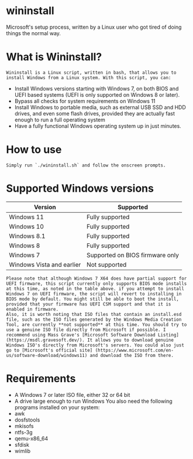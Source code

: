 # wininstall
Microsoft's setup process, written by a Linux user who got tired of doing things the normal way.

# What is Wininstall?
	Wininstall is a Linux script, written in bash, that allows you to install Windows from a Linux system. With this script, you can:
- Install Windows versions starting with Windows 7, on both BIOS and UEFI based systems (UEFI is only supported on Windows 8 or later).
- Bypass all checks for system requirements on Windows 11
- Install Windows to portable media, such as external USB SSD and HDD drives, and even some flash drives, provided they are actually fast enough to run a full operating system
- Have a fully functional Windows operating system up in just minutes.
# How to use
	Simply run `./wininstall.sh` and follow the onscreen prompts.
# Supported Windows versions
| Version | Supported |
| ----- | ----- |
| Windows 11 | Fully supported |
| Windows 10 | Fully supported |
| Windows 8.1 | Fully supported |
| Windows 8 | Fully supported |
| Windows 7 | Supported on BIOS firmware only |
| Windows Vista and earlier | Not supported |
	Please note that although Windows 7 X64 does have partial support for UEFI firmware, this script currently only supports BIOS mode installs at this time, as noted in the table above. if you attempt to install Windows 7 on UEFI firmware, the script will revert to installing in BIOS mode by default. You might still be able to boot the install, provided that your firmware has UEFI CSM support and that it is enabled in firmware.
	Also, it is worth noting that ISO files that contain an install.esd file, such as the ISO files generated by the Windows Media Creation Tool, are currently **not supported** at this time. You should try to use a genuine ISO file directly from Microsoft if possible. I recommend using Mass Grave's [Microsoft Software Download Listing] (https://msdl.gravesoft.dev/). It allows you to download genuine Windows ISO's directly from Microsoft's servers. You could also just go to [Microsoft's official site] (https://www.microsoft.com/en-us/software-download/windows11) and download the ISO from there.
# Requirements
- A Windows 7 or later ISO file, either 32 or 64 bit
- A drive large enough to run Windows
	You also need the following programs installed on your system:
- awk
- dosfstools
- mkisofs
- ntfs-3g
- qemu-x86_64
- sfdisk
- wimlib